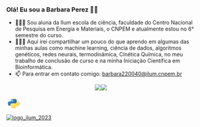 ### Olá! Eu sou a Barbara Perez 👋🏽

- 👩🏽‍🔬 Sou aluna da Ilum escola de ciência, faculdade do Centro Nacional de Pesquisa em Energia e Materiais, o CNPEM e atualmente estou no 6° semestre do curso.
- 👩🏽‍💻 Aqui irei compartilhar um pouco do que aprendo em algumas das minhas aulas como machine learning, ciência de dados, algoritmos genéticos, redes neurais, termodinâmica, Cinética Química, no meu trabalho de conclusão de curso e na minha Iniciação Científica em Bioinformática.
- 📫 Para entrar em contato comigo: barbara220040@ilum.cnpem.br 

<div align="center">
  <a href="https://github.com/barbaraperez">
  <img height="140em" src="https://github-readme-stats.vercel.app/api?username=barbaraperez&show_icons=true&theme=dracula&include_all_commits=true&count_private=true"/><img height="140em" src="https://github-readme-stats.vercel.app/api/top-langs/?username=barbaraperez&layout=compact&langs_count=7&theme=dracula"/>
</div>

<div style="display: inline_block"><br>
  <img align="center" alt="Rafa-Python" height="30" width="40" src="https://raw.githubusercontent.com/devicons/devicon/master/icons/python/python-original.svg">
</div>

![logo_ilum_2023](https://user-images.githubusercontent.com/107041797/235494076-cddf8eff-441c-4db2-925f-1173f501d574.png)
